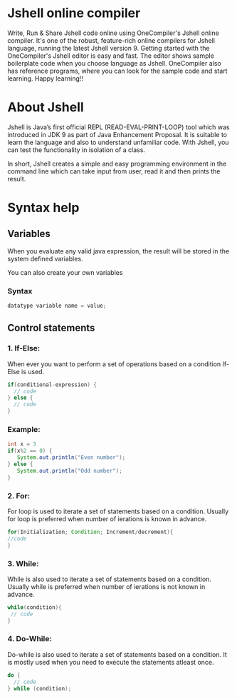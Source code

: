 # Jshell online compiler
Write, Run & Share Jshell code online using OneCompiler's Jshell online compiler. It's one of the robust, feature-rich online compilers for Jshell language, running the latest Jshell version 9. Getting started with the OneCompiler's Jshell editor is easy and fast. The editor shows sample boilerplate code when you choose language as Jshell. OneCompiler also has reference programs, where you can look for the sample code and start learning. Happy learning!!

# About Jshell

Jshell is Java’s first official REPL (READ-EVAL-PRINT-LOOP) tool which was introduced in JDK 9 as part of Java Enhancement Proposal. It is suitable to learn the language and also to understand unfamiliar code. With Jshell, you can test the functionality in isolation of a class.

In short, Jshell creates a simple and easy programming environment in the command line which can take input from user, read it and then prints the result.


# Syntax help

## Variables
When you evaluate any valid java expression, the result will be stored in the system defined variables.

You can also create your own variables

### Syntax
```java
datatype variable name = value;
```

## Control statements

### 1. If-Else:

When ever you want to perform a set of operations based on a condition If-Else is used.

```java
if(conditional-expression) {
  // code
} else {
  // code
}
```
### Example:
```java
int x = 3
if(x%2 == 0) {
   System.out.println("Even number");
} else {
   System.out.println("Odd number");
}
```
### 2. For:

For loop is used to iterate a set of statements based on a condition. Usually for loop is preferred when number of ierations is known in advance.

```java
for(Initialization; Condition; Increment/decrement){  
//code  
} 
```
### 3. While:

While is also used to iterate a set of statements based on a condition. Usually while is preferred when number of ierations is not known in advance.

```java
while(condition){  
 // code 
}  
```
### 4. Do-While:
Do-while is also used to iterate a set of statements based on a condition. It is mostly used when you need to execute the statements atleast once.

```java
do {
  // code 
} while (condition); 
```
